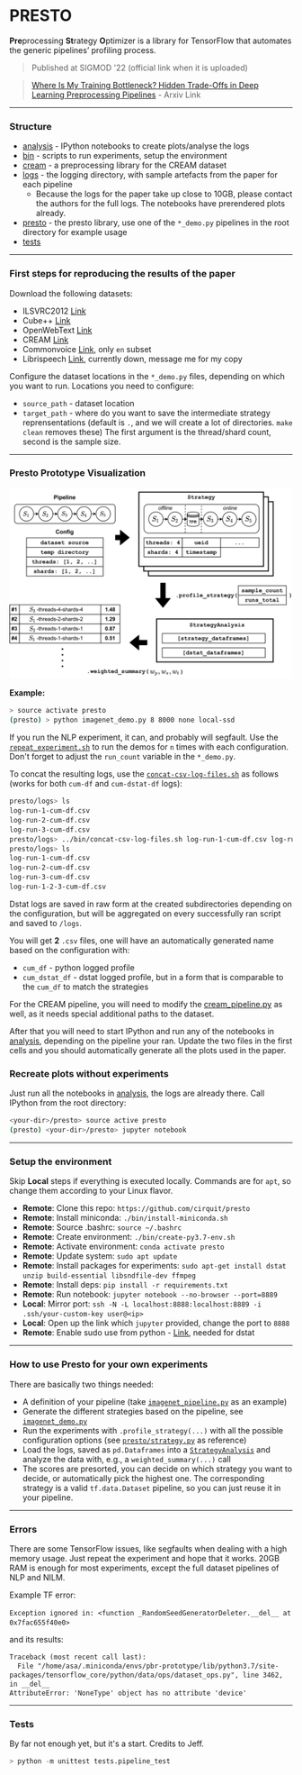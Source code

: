# PRESTO

**Pre**processing **St**rategy **O**ptimizer is a library for TensorFlow that automates the generic pipelines’ profiling process.
> Published at SIGMOD '22 (official link when it is uploaded)

> [Where Is My Training Bottleneck? Hidden Trade-Offs in Deep Learning Preprocessing Pipelines](https://arxiv.org/abs/2202.08679) - Arxiv Link

---
### Structure

* [analysis](analysis) - IPython notebooks to create plots/analyse the logs
* [bin](bin) - scripts to run experiments, setup the environment
* [cream](cream) - a preprocessing library for the CREAM dataset
* [logs](logs) - the logging directory, with sample artefacts from the paper for each pipeline
  - Because the logs for the paper take up close to 10GB, please contact the authors for the full logs. The notebooks have prerendered plots already.
* [presto](presto) - the presto library, use one of the `*_demo.py` pipelines in the root directory for example usage
* [tests](tests)

---
### First steps for reproducing the results of the paper

Download the following datasets:

* ILSVRC2012 [Link](https://www.kaggle.com/c/imagenet-object-localization-challenge)
* Cube++ [Link](https://zenodo.org/record/4153431)
* OpenWebText [Link](https://huggingface.co/datasets/openwebtext)
* CREAM [Link](https://mediatum.ub.tum.de/1554766)
* Commonvoice [Link](https://commonvoice.mozilla.org/en/datasets), only `en` subset
* Librispeech [Link](http://www.openslr.org/12), currently down, message me for my copy

Configure the dataset locations in the `*_demo.py` files, depending on which you want to run.
Locations you need to configure:
* `source_path` - dataset location
* `target_path` - where do you want to save the intermediate strategy reprensentations (default is `.`, and we will create a lot of directories. `make clean` removes these)
The first argument is the thread/shard count, second is the sample size.

---
### Presto Prototype Visualization

![presto-diagram](images/presto-prototype-diagram.png)

**Example:**
```bash
> source activate presto
(presto) > python imagenet_demo.py 8 8000 none local-ssd
```

If you run the NLP experiment, it can, and probably will segfault. Use the [`repeat_experiment.sh`](bin/repeat_experiment.sh) to run the demos for `n` times with each configuration. Don't forget to adjust the `run_count` variable in the `*_demo.py`.

To concat the resulting logs, use the [`concat-csv-log-files.sh`](bin/concat-csv-log-files.sh) as follows (works for both `cum-df` and `cum-dstat-df` logs):
```bash
presto/logs> ls 
log-run-1-cum-df.csv
log-run-2-cum-df.csv
log-run-3-cum-df.csv
presto/logs> ../bin/concat-csv-log-files.sh log-run-1-cum-df.csv log-run-2-cum-df.csv log-run-3-cum-df.csv > log-run-1-2-3-cum-df.csv
presto/logs> ls 
log-run-1-cum-df.csv
log-run-2-cum-df.csv
log-run-3-cum-df.csv
log-run-1-2-3-cum-df.csv
```

Dstat logs are saved in raw form at the created subdirectories depending on the configuration, but
will be aggregated on every successfully ran script and saved to `/logs`.

You will get **2** `.csv` files, one will have an automatically generated name based on the configuration
with:
* `cum_df` - python logged profile
* `cum_dstat_df` - dstat logged profile, but in a form that is comparable to the `cum_df` to match the strategies

For the CREAM pipeline, you will need to modify the [cream_pipeline.py](cream_pipeline.py) as well, as it needs special additional paths to the dataset.

After that you will need to start IPython and run any of the notebooks in [analysis](analysis),
depending on the pipeline your ran. Update the two files in the first cells and you should
automatically generate all the plots used in the paper.

### Recreate plots without experiments

Just run all the notebooks in [analysis](analysis), the logs are already there. Call IPython from the root directory:

```bash
<your-dir>/presto> source active presto
(presto) <your-dir>/presto> jupyter notebook
```

---
### Setup the environment

Skip **Local** steps if everything is executed locally. Commands are for `apt`, so change them according to your Linux flavor.

* **Remote**: Clone this repo: `https://github.com/cirquit/presto`
* **Remote**: Install miniconda: `./bin/install-miniconda.sh`
* **Remote**: Source .bashrc: `source ~/.bashrc`
* **Remote**: Create environment: `./bin/create-py3.7-env.sh`
* **Remote**: Activate environment: `conda activate presto`
* **Remote**: Update system: `sudo apt update`
* **Remote**: Install packages for experiments: `sudo apt-get install dstat unzip build-essential libsndfile-dev ffmpeg`
* **Remote**: Install deps: `pip install -r requirements.txt`
* **Remote**: Run notebook: `jupyter notebook --no-browser --port=8889`
* **Local**: Mirror port: `ssh -N -L localhost:8888:localhost:8889 -i .ssh/your-custom-key user@<ip>`
* **Local**: Open up the link which `jupyter` provided, change the port to `8888`
* **Remote**: Enable sudo use from python - [Link](https://askubuntu.com/questions/155791/how-do-i-sudo-a-command-in-a-script-without-being-asked-for-a-password), needed for dstat

---
### How to use Presto for your own experiments

There are basically two things needed:
* A definition of your pipeline (take [`imagenet_pipeline.py`](imagenet_pipeline.py) as an example)
* Generate the different strategies based on the pipeline, see [`imagenet_demo.py`](imagenet_demo.py)
* Run the experiments with `.profile_strategy(...)` with all the possible configuration options (see [`presto/strategy.py`](presto/strategy.py) as reference)
* Load the logs, saved as `pd.Dataframes` into a [`StrategyAnalysis`](presto/analysis.py) and analyze the data with, e.g., a `weighted_summary(...)` call
* The scores are presorted, you can decide on which strategy you want to decide, or automatically pick the highest one. The corresponding strategy is a valid `tf.data.Dataset` pipeline, so you can just reuse it in your pipeline.

---
### Errors

There are some TensorFlow issues, like segfaults when dealing with a high memory usage. Just repeat
the experiment and hope that it works. 20GB RAM is enough for most experiments, except the full
dataset pipelines of NLP and NILM.

Example TF error:

`Exception ignored in: <function _RandomSeedGeneratorDeleter.__del__ at 0x7fac655f40e0>`

and its results:

```
Traceback (most recent call last):
  File "/home/asa/.miniconda/envs/pbr-prototype/lib/python3.7/site-packages/tensorflow_core/python/data/ops/dataset_ops.py", line 3462, in __del__
AttributeError: 'NoneType' object has no attribute 'device'
```

---
### Tests

By far not enough yet, but it's a start. Credits to Jeff.

```python
> python -m unittest tests.pipeline_test
```
